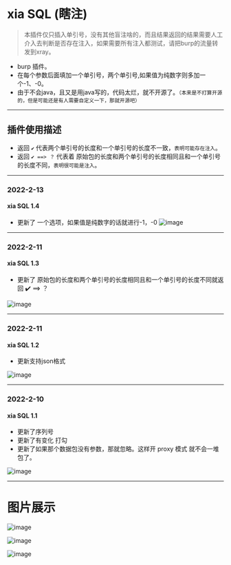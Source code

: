# xia SQL (瞎注)

> 本插件仅只插入单引号，没有其他盲注啥的，而且结果返回的结果需要人工介入去判断是否存在注入，如果需要所有注入都测试，请把burp的流量转发到xray。

* burp 插件。
* 在每个参数后面填加一个单引号，两个单引号,如果值为纯数字则多加一个-1、-0。
* 由于不会java，且又是用java写的，代码太烂，就不开源了。`（本来是不打算开源的，但是可能还是有人需要自定义一下，那就开源吧）`

***********

## 插件使用描述
* 返回 `✔️` 代表两个单引号的长度和一个单引号的长度不一致，`表明可能存在注入`。
* 返回 `✔️ ==> ？` 代表着 原始包的长度和两个单引号的长度相同且和一个单引号的长度不同，`表明很可能是注入`。

**********
### 2022-2-13
#### xia SQL 1.4
* 更新了 一个选项，如果值是纯数字的话就进行-1，-0
![image](https://user-images.githubusercontent.com/30351807/153725862-8ec9e92f-66b5-4d5c-9c3e-fb18f5afaa94.png)


**********
### 2022-2-11
#### xia SQL 1.3
* 更新了 原始包的长度和两个单引号的长度相同且和一个单引号的长度不同就返回 ✔️ ==> ？

![image](https://user-images.githubusercontent.com/30351807/153590052-42293c4a-7a85-4740-b29e-209a7c27d403.png)


**********
### 2022-2-11
#### xia SQL 1.2
* 更新支持json格式

![image](https://user-images.githubusercontent.com/30351807/153567877-479a0e15-9d6c-43f5-84d9-80c5dfb6fd03.png)


**********
### 2022-2-10
#### xia SQL 1.1
* 更新了序列号
* 更新了有变化 打勾
* 更新了如果那个数据包没有参数，那就忽略。这样开 proxy 模式 就不会一堆包了。

![image](https://user-images.githubusercontent.com/30351807/153390045-2b3769f6-151b-45c0-a555-53cda4fef2f2.png)


**********
# 图片展示

![image](https://user-images.githubusercontent.com/30351807/153139897-08e6b69b-f129-4fab-a62e-037351d7c60f.png)

![image](https://user-images.githubusercontent.com/30351807/153139950-a4f51f4b-e39d-459d-91b8-e326c2c74c29.png)


![image](https://user-images.githubusercontent.com/30351807/153139522-b9af5d35-36a3-4204-b2f4-7b6a11253d41.png)

